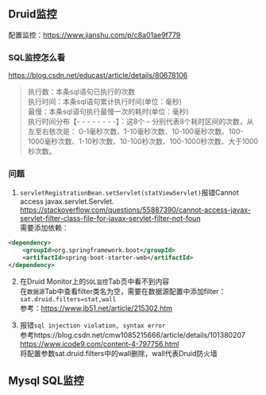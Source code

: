 ## Druid监控
配置监控：https://www.jianshu.com/p/c8a01ae9f779  

### SQL监控怎么看
https://blog.csdn.net/educast/article/details/80678106

> 执行数：本条sql语句已执行的次数  
执行时间：本条sql语句累计执行时间(单位：毫秒)  
最慢：本条sql语句执行最慢一次的耗时(单位：毫秒)  
执行时间分布【- - - - - - - -】：这8个 – 分别代表8个耗时区间的次数，从左至右依次是：
0-1毫秒次数、1-10毫秒次数、10-100毫秒次数、100-1000毫秒次数、1-10秒次数、10-100秒次数、100-1000秒次数、大于1000秒次数。

### 问题
1. `servletRegistrationBean.setServlet(statViewServlet)`报错Cannot access javax.servlet.Servlet.  
https://stackoverflow.com/questions/55887390/cannot-access-javax-servlet-filter-class-file-for-javax-servlet-filter-not-foun  
需要添加依赖：
```xml
<dependency>
    <groupId>org.springframework.boot</groupId>
    <artifactId>spring-boot-starter-web</artifactId>
</dependency>
```

2. 在Druid Monitor上的`SQL监控`Tab页中看不到内容  
在`数据源`Tab中查看filter类名为空，需要在数据源配置中添加filter：`sat.druid.filters=stat,wall`   
参考：https://www.jb51.net/article/215302.htm

3. 报错`sql injection violation, syntax error`  
参考https://blog.csdn.net/cmw1085215666/article/details/101380207  
https://www.icode9.com/content-4-797756.html  
将配置参数sat.druid.filters中的wall删除，wall代表Druid防火墙


## Mysql SQL监控
